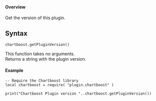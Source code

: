 #### Overview

Get the version of this plugin.


## Syntax

```
chartboost.getPluginVersion()
```

This function takes no arguments.  
Returns a string with the plugin version.

#### Example

```
-- Require the Chartboost library
local chartboost = require( "plugin.chartboost" )

print("Chartboost Plugin version "..chartboost.getPluginVersion())
```